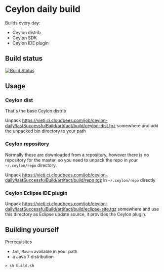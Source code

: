 # Ceylon daily build

Builds every day:

- Ceylon distrib
- Ceylon SDK
- Ceylon IDE plugin

## Build status

[![Build Status](https://vietj.ci.cloudbees.com/buildStatus/icon?job=ceylon-daily)](https://vietj.ci.cloudbees.com/job/ceylon-daily/)

## Usage

### Ceylon dist

That's the base Ceylon distrib

Unpack https://vietj.ci.cloudbees.com/job/ceylon-daily/lastSuccessfulBuild/artifact/build/ceylon-dist.tgz somewhere and add the unpacked
bin directory to your path

### Ceylon repository

Normally these are downloaded from a repository, however there is no repository for the master, so you need
to unpack the repo in your `~/.ceylon/repo` directory.

Unpack https://vietj.ci.cloudbees.com/job/ceylon-daily/lastSuccessfulBuild/artifact/build/repo.tgz in `~/.ceylon/repo` directly

### Ceylon Eclipse IDE plugin

Unpack https://vietj.ci.cloudbees.com/job/ceylon-daily/lastSuccessfulBuild/artifact/build/eclipse-site.tgz somewhere and use this directory
as Eclipse update source, it provides the Ceylon plugin.

## Building yourself

Prerequisites

- `Ant`, `Maven` available in your path
- a Java 7 distribution

```
> sh build.sh
```
